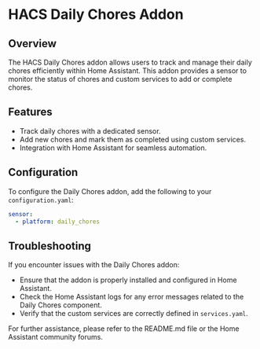 # HACS Daily Chores Addon

## Overview
The HACS Daily Chores addon allows users to track and manage their daily chores efficiently within Home Assistant. This addon provides a sensor to monitor the status of chores and custom services to add or complete chores.

## Features
- Track daily chores with a dedicated sensor.
- Add new chores and mark them as completed using custom services.
- Integration with Home Assistant for seamless automation.

## Configuration
To configure the Daily Chores addon, add the following to your `configuration.yaml`:

```yaml
sensor:
  - platform: daily_chores
```

## Troubleshooting
If you encounter issues with the Daily Chores addon:
- Ensure that the addon is properly installed and configured in Home Assistant.
- Check the Home Assistant logs for any error messages related to the Daily Chores component.
- Verify that the custom services are correctly defined in `services.yaml`.

For further assistance, please refer to the README.md file or the Home Assistant community forums.
